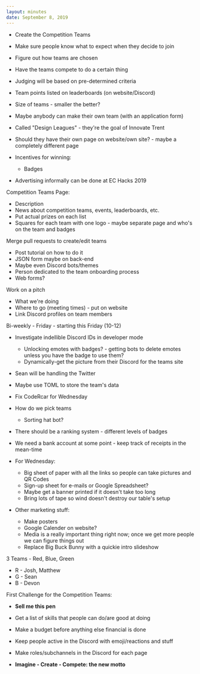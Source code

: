 ```yaml
---
layout: minutes
date: September 8, 2019
---
```


- Create the Competition Teams
- Make sure people know what to expect when they decide to join

- Figure out how teams are chosen
- Have the teams compete to do a certain thing
- Judging will be based on pre-determined criteria
- Team points listed on leaderboards (on website/Discord)

- Size of teams - smaller the better?
- Maybe anybody can make their own team (with an application form)

- Called "Design Leagues" - they're the goal of Innovate Trent
- Should they have their own page on website/own site? - maybe a completely different page

- Incentives for winning:
  - Badges

- Advertising informally can be done at EC Hacks 2019

Competition Teams Page:
- Description
- News about competition teams, events, leaderboards, etc.
- Put actual prizes on each list
- Squares for each team with one logo - maybe separate page and who's on the team and badges

Merge pull requests to create/edit teams
- Post tutorial on how to do it
- JSON form maybe on back-end
- Maybe even Discord bots/themes
- Person dedicated to the team onboarding process
- Web forms?

Work on a pitch
- What we're doing
- Where to go (meeting times) - put on website
- Link Discord profiles on team members

Bi-weekly - Friday - starting this Friday (10-12)

- Investigate indellible Discord IDs in developer mode
  - Unlocking emotes with badges? - getting bots to delete emotes unless you have the badge to use them?
  - Dynamically-get the picture from their Discord for the teams site

- Sean will be handling the Twitter

- Maybe use TOML to store the team's data

- Fix CodeRcar for Wednesday

- How do we pick teams
  - Sorting hat bot?

- There should be a ranking system - different levels of badges

- We need a bank account at some point - keep track of receipts in the mean-time

- For Wednesday:
  - Big sheet of paper with all the links so people can take pictures and QR Codes
  - Sign-up sheet for e-mails or Google Spreadsheet?
  - Maybe get a banner printed if it doesn't take too long
  - Bring lots of tape so wind doesn't destroy our table's setup

- Other marketing stuff:
  - Make posters
  - Google Calender on website?
  - Media is a really important thing right now; once we get more people we can figure things out
  - Replace Big Buck Bunny with a quickie intro slideshow

3 Teams - Red, Blue, Green
- R - Josh, Matthew
- G - Sean
- B - Devon

First Challenge for the Competition Teams:
- **Sell me this pen**

- Get a list of skills that people can do/are good at doing

- Make a budget before anything else financial is done

- Keep people active in the Discord with emoji/reactions and stuff

- Make roles/subchannels in the Discord for each page

- **Imagine - Create - Compete: the new motto**
